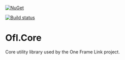 [![NuGet](https://img.shields.io/nuget/v/Ofl.Core.svg)](https://www.nuget.org/packages/Ofl.Core/)

[![Build status](https://ci.appveyor.com/api/projects/status/ep1i6uc1vom2absw?svg=true)](https://ci.appveyor.com/project/OneFrameLink/ofl-core)

# Ofl.Core
Core utility library used by the One Frame Link project.